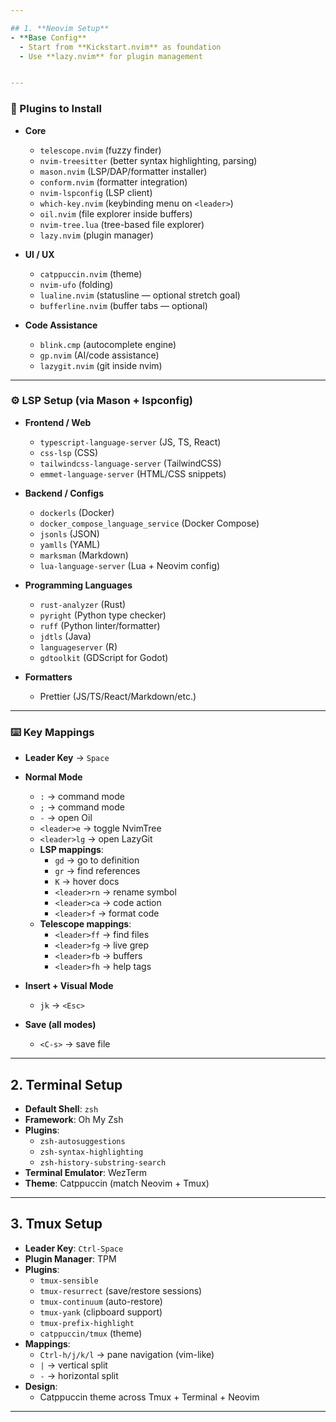 ```yaml
---

## 1. **Neovim Setup**
- **Base Config**
  - Start from **Kickstart.nvim** as foundation
  - Use **lazy.nvim** for plugin management


---
```


### 🔌 Plugins to Install
- **Core**
  - `telescope.nvim` (fuzzy finder)
  - `nvim-treesitter` (better syntax highlighting, parsing)
  - `mason.nvim` (LSP/DAP/formatter installer)
  - `conform.nvim` (formatter integration)
  - `nvim-lspconfig` (LSP client)
  - `which-key.nvim` (keybinding menu on `<leader>`)
  - `oil.nvim` (file explorer inside buffers)
  - `nvim-tree.lua` (tree-based file explorer)
  - `lazy.nvim` (plugin manager)

- **UI / UX**
  - `catppuccin.nvim` (theme)
  - `nvim-ufo` (folding)
  - `lualine.nvim` (statusline — optional stretch goal)
  - `bufferline.nvim` (buffer tabs — optional)

- **Code Assistance**
  - `blink.cmp` (autocomplete engine)
  - `gp.nvim` (AI/code assistance)
  - `lazygit.nvim` (git inside nvim)

---

### ⚙️ LSP Setup (via Mason + lspconfig)
- **Frontend / Web**
  - `typescript-language-server` (JS, TS, React)
  - `css-lsp` (CSS)
  - `tailwindcss-language-server` (TailwindCSS)
  - `emmet-language-server` (HTML/CSS snippets)

- **Backend / Configs**
  - `dockerls` (Docker)
  - `docker_compose_language_service` (Docker Compose)
  - `jsonls` (JSON)
  - `yamlls` (YAML)
  - `marksman` (Markdown)
  - `lua-language-server` (Lua + Neovim config)

- **Programming Languages**
  - `rust-analyzer` (Rust)
  - `pyright` (Python type checker)
  - `ruff` (Python linter/formatter)
  - `jdtls` (Java)
  - `languageserver` (R)
  - `gdtoolkit` (GDScript for Godot)

- **Formatters**
  - Prettier (JS/TS/React/Markdown/etc.)

---

### ⌨️ Key Mappings
- **Leader Key** → `Space`

- **Normal Mode**
  - `:` → command mode
  - `;` → command mode
  - `-` → open Oil
  - `<leader>e` → toggle NvimTree
  - `<leader>lg` → open LazyGit
  - **LSP mappings**:
    - `gd` → go to definition
    - `gr` → find references
    - `K` → hover docs
    - `<leader>rn` → rename symbol
    - `<leader>ca` → code action
    - `<leader>f` → format code
  - **Telescope mappings**:
    - `<leader>ff` → find files
    - `<leader>fg` → live grep
    - `<leader>fb` → buffers
    - `<leader>fh` → help tags

- **Insert + Visual Mode**
  - `jk` → `<Esc>`

- **Save (all modes)**
  - `<C-s>` → save file

---

## 2. **Terminal Setup**
- **Default Shell**: `zsh`
- **Framework**: Oh My Zsh
- **Plugins**:
  - `zsh-autosuggestions`
  - `zsh-syntax-highlighting`
  - `zsh-history-substring-search`
- **Terminal Emulator**: WezTerm
- **Theme**: Catppuccin (match Neovim + Tmux)

---

## 3. **Tmux Setup**
- **Leader Key**: `Ctrl-Space`
- **Plugin Manager**: TPM
- **Plugins**:
  - `tmux-sensible`
  - `tmux-resurrect` (save/restore sessions)
  - `tmux-continuum` (auto-restore)
  - `tmux-yank` (clipboard support)
  - `tmux-prefix-highlight`
  - `catppuccin/tmux` (theme)
- **Mappings**:
  - `Ctrl-h/j/k/l` → pane navigation (vim-like)
  - `|` → vertical split
  - `-` → horizontal split
- **Design**:
  - Catppuccin theme across Tmux + Terminal + Neovim

---
